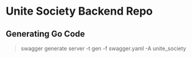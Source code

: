# Unite Society Backend Repo

## Generating Go Code

> swagger generate server -t gen -f swagger.yaml -A unite_society